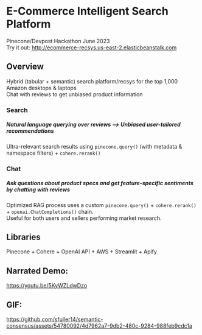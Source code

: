 # E-Commerce Intelligent Search Platform
Pinecone/Devpost Hackathon June 2023  
Try it out: http://ecommerce-recsys.us-east-2.elasticbeanstalk.com

## Overview
Hybrid (tabular + semantic) search platform/recsys for the top 1,000 Amazon desktops & laptops  
Chat with reviews to get unbiased product information

### Search
##### Natural language querying over reviews --> Unbiased user-tailored recommendations
Ultra-relevant search results using ```pinecone.query()``` (with metadata & namespace filters) + ```cohere.rerank()```  

### Chat
##### Ask questions about product specs and get feature-specific sentiments by chatting with reviews
Optimized RAG process uses a custom ```pinecone.query()``` + ```cohere.rerank()``` + ```openai.ChatCompletions()``` chain.  
Useful for both users and sellers performing market research.  

## Libraries
Pinecone + Cohere + OpenAI API + AWS + Streamlit + Apify

## Narrated Demo:
https://youtu.be/5KyWZLdwDzo

## GIF:
https://github.com/sfuller14/semantic-consensus/assets/54780092/4d7962a7-9db2-480c-9284-988feb9cdc1a
